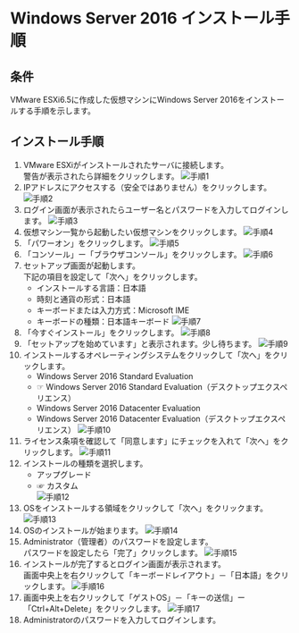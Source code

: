 # Windows Server 2016 インストール手順

## 条件
VMware ESXi6.5に作成した仮想マシンにWindows Server 2016をインストールする手順を示します。

## インストール手順
1. VMware ESXiがインストールされたサーバに接続します。<br>
   警告が表示されたら詳細をクリックします。
![手順1](img/WS000000.JPG)
2. IPアドレスにアクセスする（安全ではありません）をクリックします。
![手順2](img/WS000001.JPG)
3. ログイン画面が表示されたらユーザー名とパスワードを入力してログインします。
![手順3](img/WS000002.JPG)
4. 仮想マシン一覧から起動したい仮想マシンをクリックします。
![手順4](img/WS000022.JPG)
5. 「パワーオン」をクリックします。
![手順5](img/WS000028.JPG)
6. 「コンソール」ー「ブラウザコンソール」をクリックします。
![手順6](img/WS000030.JPG)
7. セットアップ画面が起動します。<br>
   下記の項目を設定して「次へ」をクリックします。
    - インストールする言語：日本語
    - 時刻と通貨の形式：日本語
    - キーボードまたは入力方式：Microsoft IME
    - キーボードの種類：日本語キーボード
![手順7](WS000031.JPG)
8. 「今すぐインストール」をクリックします。
![手順8](img/WS000032.JPG)
9. 	「セットアップを始めています」と表示されます。少し待ちます。
![手順9](img/WS000033.JPG)
10. インストールするオペレーティングシステムをクリックして「次へ」をクリックします。
    - Windows Server 2016 Standard Evaluation
    - &#9758; Windows Server 2016 Standard Evaluation（デスクトップエクスペリエンス）
    - Windows Server 2016 Datacenter Evaluation
    - Windows Server 2016 Datacenter Evaluation（デスクトップエクスペリエンス）
![手順10](img/WS000035.JPG)
11. ライセンス条項を確認して「同意します」にチェックを入れて「次へ」をクリックします。
![手順11](img/WS000036.JPG)
12. インストールの種類を選択します。
    - アップグレード
    - &#9758; カスタム<br>
![手順12](img/WS000037.JPG)
13. OSをインストールする領域をクリックして「次へ」をクリックます。
![手順13](img/WS000038.JPG)
14. OSのインストールが始まります。
![手順14](img/WS000039.JPG)
15. Administrator（管理者）のパスワードを設定します。<br>
    パスワードを設定したら「完了」クリックします。
![手順15](img/WS000041.JPG)
16. インストールが完了するとログイン画面が表示されます。<br>
    画面中央上を右クリックして「キーボードレイアウト」－「日本語」をクリックします。
![手順16](img/WS000042.JPG)
17. 画面中央上を右クリックして「ゲストOS」－「キーの送信」ー「Ctrl+Alt+Delete」をクリックします。
![手順17](img/WS000044.JPG)
18. Administratorのパスワードを入力してログインします。